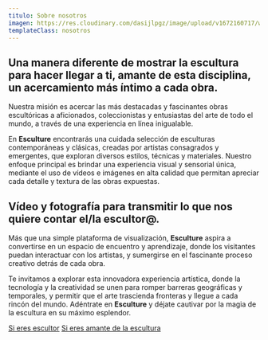 ```yaml
---
titulo: Sobre nosotros
imagen: https://res.cloudinary.com/dasijlpgz/image/upload/v1672160717/web/nosotros.jpg
templateClass: nosotros
---
```


## Una manera diferente de mostrar la **escultura** para hacer llegar a ti, amante de esta disciplina, un acercamiento más íntimo a cada obra.

Nuestra misión es acercar las más destacadas y fascinantes obras escultóricas a aficionados, coleccionistas y entusiastas del arte de todo el mundo, a través de una experiencia en línea inigualable.

En **Esculture** encontrarás una cuidada selección de esculturas contemporáneas y clásicas, creadas por artistas consagrados y emergentes, que exploran diversos estilos, técnicas y materiales. Nuestro enfoque principal es brindar una experiencia visual y sensorial única, mediante el uso de vídeos e imágenes en alta calidad que permitan apreciar cada detalle y textura de las obras expuestas.

## Vídeo y fotografía para transmitir lo que nos quiere contar el/la escultor@.

Más que una simple plataforma de visualización, **Esculture** aspira a convertirse en un espacio de encuentro y aprendizaje, donde los visitantes puedan interactuar con los artistas, y sumergirse en el fascinante proceso creativo detrás de cada obra.

Te invitamos a explorar esta innovadora experiencia artística, donde la tecnología y la creatividad se unen para romper barreras geográficas y temporales, y permitir que el arte trascienda fronteras y llegue a cada rincón del mundo. Adéntrate en **Esculture** y déjate cautivar por la magia de la escultura en su máximo esplendor.

<p class="sabermas flex">
  <a class="boton" href="/sobre-nosotros/para-escultores/">Si eres escultor</a>
  <a class="boton" href="/sobre-nosotros/para-visitantes/">Si eres amante de la escultura</a>
</p>
